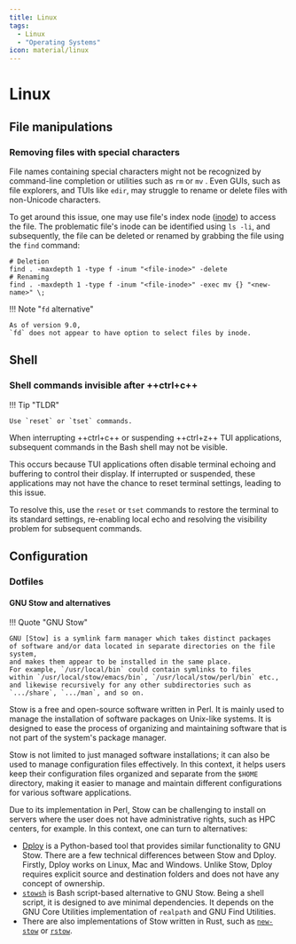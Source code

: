 ```yaml
---
title: Linux
tags:
  - Linux
  - "Operating Systems"
icon: material/linux
---
```


<!-- markdownlint-disable MD046 -->

# Linux

## File manipulations

### Removing files with special characters

File names containing special characters might not be recognized by
command-line completion or utilities such as `rm` or `mv` .
Even GUIs, such as file explorers,
and TUIs like `edir`,
may struggle to rename or delete files with non-Unicode characters.

To get around this issue,
one may use file's index node
([inode](https://en.wikipedia.org/wiki/Inode))
to access the file.
The problematic file's inode can be identified using `ls -li`,
and subsequently,
the file can be deleted or renamed by grabbing the file
using the `find` command:

```shell
# Deletion
find . -maxdepth 1 -type f -inum "<file-inode>" -delete
# Renaming
find . -maxdepth 1 -type f -inum "<file-inode>" -exec mv {} "<new-name>" \;
```

!!! Note "`fd` alternative"

    As of version 9.0,
    `fd` does not appear to have option to select files by inode.

## Shell

### Shell commands invisible after ++ctrl+c++

!!! Tip "TLDR"

    Use `reset` or `tset` commands.

When interrupting ++ctrl+c++ or suspending ++ctrl+z++ TUI applications,
subsequent commands in the Bash shell may not be visible.

This occurs because
TUI applications often disable terminal echoing and buffering to control their display.
If interrupted or suspended, these applications may not have the chance to reset terminal settings,
leading to this issue.

To resolve this,
use the `reset` or `tset` commands to restore the terminal to its standard settings,
re-enabling local echo and resolving the visibility problem for subsequent commands.

## Configuration

### Dotfiles

#### GNU Stow and alternatives

!!! Quote "GNU Stow"

    GNU [Stow] is a symlink farm manager which takes distinct packages
    of software and/or data located in separate directories on the file system,
    and makes them appear to be installed in the same place.
    For example, `/usr/local/bin` could contain symlinks to files
    within `/usr/local/stow/emacs/bin`, `/usr/local/stow/perl/bin` etc.,
    and likewise recursively for any other subdirectories such as
    `.../share`, `.../man`, and so on.

Stow is a free and open-source software written in Perl.
It is mainly used to manage the installation of software packages
on Unix-like systems.
It is designed to ease the process of organizing and maintaining software
that is not part of the system's package manager.

Stow is not limited to just managed software installations;
it can also be used to manage configuration files effectively.
In this context,
it helps users keep their configuration files organized
and separate from the `$HOME` directory,
making it easier to manage and maintain different
configurations for various software applications.

Due to its implementation in Perl,
Stow can be challenging to install on servers
where the user does not have administrative rights,
such as HPC centers, for example.
In this context,
one can turn to alternatives:

- [Dploy] is a Python-based tool
  that provides similar functionality to GNU Stow.
  There are a few technical differences between Stow and Dploy.
  Firstly, Dploy works on Linux, Mac and Windows.
  Unlike Stow, Dploy requires explicit source and destination folders
  and does not have any concept of ownership.
- [`stowsh`][stowsh] is Bash script-based alternative to GNU Stow.
  Being a shell script, it is designed to ave minimal dependencies.
  It depends on the GNU Core Utilities implementation of `realpath`
  and GNU Find Utilities.
- There are also implementations of Stow written in Rust,
  such as [`new-stow`](https://github.com/adam-gaia/new-stow)
  or [`rstow`](https://github.com/qboileau/rstow).

<!-- markdownlint-disable MD053 -->

[Stow]: https://www.gnu.org/software/stow/
[Dploy]: https://github.com/arecarn/dploy
[stowsh]: https://github.com/mikepqr/stowsh
